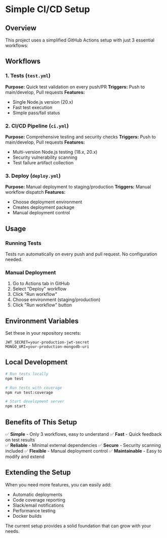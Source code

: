 # Simple CI/CD Setup

## Overview

This project uses a simplified GitHub Actions setup with just 3 essential workflows:

## Workflows

### 1. **Tests** (`test.yml`)
**Purpose:** Quick test validation on every push/PR
**Triggers:** Push to main/develop, Pull requests
**Features:**
- Single Node.js version (20.x)
- Fast test execution
- Simple pass/fail status

### 2. **CI/CD Pipeline** (`ci.yml`)
**Purpose:** Comprehensive testing and security checks
**Triggers:** Push to main/develop, Pull requests
**Features:**
- Multi-version Node.js testing (18.x, 20.x)
- Security vulnerability scanning
- Test failure artifact collection

### 3. **Deploy** (`deploy.yml`)
**Purpose:** Manual deployment to staging/production
**Triggers:** Manual workflow dispatch
**Features:**
- Choose deployment environment
- Creates deployment package
- Manual deployment control

## Usage

### Running Tests
Tests run automatically on every push and pull request. No configuration needed.

### Manual Deployment
1. Go to Actions tab in GitHub
2. Select "Deploy" workflow
3. Click "Run workflow"
4. Choose environment (staging/production)
5. Click "Run workflow" button

## Environment Variables

Set these in your repository secrets:

```
JWT_SECRET=your-production-jwt-secret
MONGO_URI=your-production-mongodb-uri
```

## Local Development

```bash
# Run tests locally
npm test

# Run tests with coverage
npm run test:coverage

# Start development server
npm start
```

## Benefits of This Setup

✅ **Simple** - Only 3 workflows, easy to understand
✅ **Fast** - Quick feedback on test results  
✅ **Reliable** - Minimal external dependencies
✅ **Secure** - Security scanning included
✅ **Flexible** - Manual deployment control
✅ **Maintainable** - Easy to modify and extend

## Extending the Setup

When you need more features, you can easily add:
- Automatic deployments
- Code coverage reporting
- Slack/email notifications
- Performance testing
- Docker builds

The current setup provides a solid foundation that can grow with your needs.